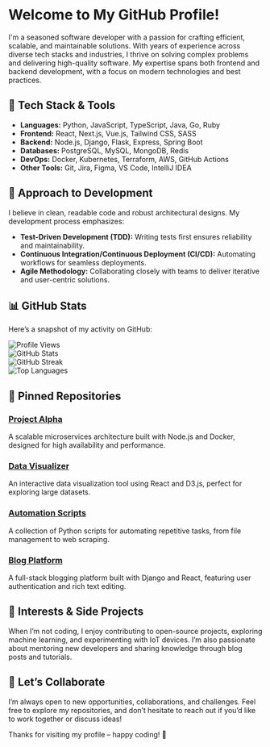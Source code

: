 # Welcome to My GitHub Profile!  

I'm a seasoned software developer with a passion for crafting efficient, scalable, and maintainable solutions. With years of experience across diverse tech stacks and industries, I thrive on solving complex problems and delivering high-quality software. My expertise spans both frontend and backend development, with a focus on modern technologies and best practices.  

## 🔧 **Tech Stack & Tools**  
- **Languages:** Python, JavaScript, TypeScript, Java, Go, Ruby  
- **Frontend:** React, Next.js, Vue.js, Tailwind CSS, SASS  
- **Backend:** Node.js, Django, Flask, Express, Spring Boot  
- **Databases:** PostgreSQL, MySQL, MongoDB, Redis  
- **DevOps:** Docker, Kubernetes, Terraform, AWS, GitHub Actions  
- **Other Tools:** Git, Jira, Figma, VS Code, IntelliJ IDEA  

## 🌟 **Approach to Development**  
I believe in clean, readable code and robust architectural designs. My development process emphasizes:  
- **Test-Driven Development (TDD):** Writing tests first ensures reliability and maintainability.  
- **Continuous Integration/Continuous Deployment (CI/CD):** Automating workflows for seamless deployments.  
- **Agile Methodology:** Collaborating closely with teams to deliver iterative and user-centric solutions.  

## 📊 **GitHub Stats**  
Here’s a snapshot of my activity on GitHub:  

![Profile Views](https://komarev.com/ghpvc/?username=peggyphillips267&color=blue)  
![GitHub Stats](https://github-readme-stats.vercel.app/api?username=peggyphillips267&show_icons=true&theme=radical)  
![GitHub Streak](https://github-readme-streak-stats.herokuapp.com/?user=peggyphillips267&theme=radical)  
![Top Languages](https://github-readme-stats.vercel.app/api/top-langs/?username=peggyphillips267&layout=compact&theme=radical)  

## 📌 **Pinned Repositories**  

### [Project Alpha](https://github.com/peggyphillips267/project-alpha)  
A scalable microservices architecture built with Node.js and Docker, designed for high availability and performance.  

### [Data Visualizer](https://github.com/peggyphillips267/data-visualizer)  
An interactive data visualization tool using React and D3.js, perfect for exploring large datasets.  

### [Automation Scripts](https://github.com/peggyphillips267/automation-scripts)  
A collection of Python scripts for automating repetitive tasks, from file management to web scraping.  

### [Blog Platform](https://github.com/peggyphillips267/blog-platform)  
A full-stack blogging platform built with Django and React, featuring user authentication and rich text editing.  

## 🚀 **Interests & Side Projects**  
When I’m not coding, I enjoy contributing to open-source projects, exploring machine learning, and experimenting with IoT devices. I’m also passionate about mentoring new developers and sharing knowledge through blog posts and tutorials.  

## 💬 **Let’s Collaborate**  
I’m always open to new opportunities, collaborations, and challenges. Feel free to explore my repositories, and don’t hesitate to reach out if you’d like to work together or discuss ideas!  

Thanks for visiting my profile – happy coding! 🎉
